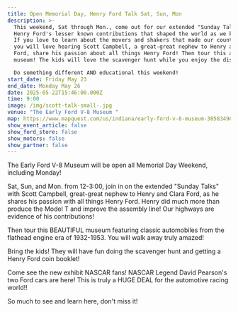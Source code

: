 ```yaml
---
title: Open Memorial Day, Henry Ford Talk Sat, Sun, Mon
description: >-
  This weekend, Sat through Mon., come out for our extended "Sunday Talks" about
  Henry Ford's lesser known contributions that shaped the world as we know it!
  If you love to learn about the movers and shakers that made our country great,
  you will love hearing Scott Campbell, a great-great nephew to Henry and Clara
  Ford, share his passion about all things Henry Ford! Then tour this amazing
  museum! The kids will love the scavenger hunt while you enjoy the displays! 

  Do something different AND educational this weekend! 
start_date: Friday May 23
end_date: Monday May 26
date: 2025-05-22T15:46:00.000Z
time: 9:00
image: /img/scott-talk-small-.jpg
venue: "The Early Ford V-8 Museum "
map: https://www.mapquest.com/us/indiana/early-ford-v-8-museum-305834909
show_event_article: false
show_ford_store: false
show_motors: false
show_partner: false
---
```

The Early Ford V-8 Museum will be open all Memorial Day Weekend, including Monday! 

Sat, Sun, and Mon. from 12-3:00, join in on the extended "Sunday Talks" with Scott Campbell, great-great nephew to Henry and Clara Ford, as he shares his passion with all things Henry Ford. Henry did much more than produce the Model T and improve the assembly line! Our highways are evidence of his contributions! 

Then tour this BEAUTIFUL museum featuring classic automobiles from the flathead engine era of 1932-1953. You will walk away truly amazed!

Bring the kids! They will have fun doing the scavenger hunt and getting a Henry Ford coin booklet! 

Come see the new exhibit NASCAR fans! NASCAR Legend David Pearson's two Ford cars are here! This is truly a HUGE DEAL for the automotive racing world!! 

So much to see and learn here, don't miss it!
